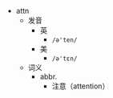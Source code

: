 - attn
  - 发音
    - 英
      - `/ə'ten/`
    - 美
      - `/ə'tɛn/`
  - 词义
    - abbr.
      - 注意（attention）
